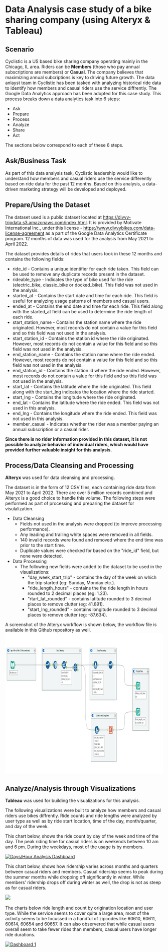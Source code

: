 # Data Analysis case study of a bike sharing company (using Alteryx & Tableau)

## Scenario
Cyclistic is a US based bike sharing company operating mainly in the Chicago, IL area. Riders can be **Members** (those who pay annual subscriptions are members) or **Casual**. The company believes that maximizing annual subcriptions is key to driving future growth. The data anlayst team in Cyclistic has been tasked with analyzing historical ride data to identify how members and casual riders use the service diffrently.
The Google Data Analytics approach has been adopted for this case study. This process breaks down a data analytics task into 6 steps:
* Ask
* Prepare
* Process
* Analyze
* Share
* Act

The sections below correspond to each of these 6 steps.

## Ask/Business Task
As part of this data analysis task, Cyclistic leadership would like to understand how members and casual riders use the service differently based on ride data for the past 12 months. Based on this analysis, a data-driven marketing strategy will be developed and deployed.

## Prepare/Using the Dataset
The dataset used is a public dataset located at https://divvy-tripdata.s3.amazonaws.com/index.html. It is provided by Motivate International Inc., under this license - https://www.divvybikes.com/data-license-agreement as a part of the Google Data Analytics Certificate program. 12 months of data was used for the analysis from May 2021 to April 2022.

The dataset provides details of rides that users took in these 12 months and contains the following fields: 
* ride_id - Contains a unique identifier for each ride taken. This field can be used to remove any duplicate records present in the dataset.
* rideable_type - Indicates the type of bike used for the ride (electric_bike, classic_bike or docked_bike). This field was not used in the analysis.
* started_at	- Contains the start date and time for each ride. This field is useful for analyzing usage patterns of members and casual users.
* ended_at - Contains the end date and time for each ride. This field along with the started_at field can be used to determine the ride length of each ride.
* start_station_name	- Contains the station name where the ride originated. However, most records do not contain a value for this field and so this field was not used in the analysis.
* start_station_id - Contains the station id where the ride originated. However, most records do not contain a value for this field and so this field was not used in the analysis.
* end_station_name - Contains the station name where the ride ended. However, most records do not contain a value for this field and so this field was not used in the analysis.
* end_station_id - Contains the station id where the ride ended. However, most records do not contain a value for this field and so this field was not used in the analysis.
* start_lat	- Contains the latitude where the ride originated. This field along with the start_lng indicates the location where the ride started.
* start_lng	- Contains the longitude where the ride originated.
* end_lat - Contains the latitude where the ride ended. This field was not used in this analysis.
* end_lng - Contains the longitude where the ride ended. This field was not used in this analysis.	
* member_casual - Indicates whether the rider was a member paying an annual subscription or a casual rider.

**Since there is no rider information provided in this dataset, it is not possible to analyze behavior of individual riders, which would have provided further valuable insight for this analysis.**

## Process/Data Cleansing and Processing
**Alteryx** was used for data cleansing and processing.

The dataset is in the form of 12 CSV files, each containing ride data from May 2021 to April 2022. There are over 5 million records combined and Alteryx is a good choice to handle this volume.  The following steps were performed as part of processing and preparing the dataset for visulalization.
* Data Cleansing
	* Fields not used in the analysis were dropped (to improve processing performance).
	* Any leading and trailing white spaces were removed in all fields.
	* 140 invalid records were found and removed where the end time was prior to the start time.
	* Duplicate values were checked for based on the "ride_id" field, but none were detected.
* Data Processing
	* The following new fields were added to the dataset to be used in the visualizations:
		* "day_week_start_trip" - contains the day of the week on which the trip started (eg: Sunday, Monday etc.).
		* "ride_length_hours" - contains the the ride length in hours rounded to 2 decimal places (eg: 1.23).
		* "rtart_lat_rounded" - contains latitude rounded to 3 decimal places to remove clutter (eg: 41.891).
		* "start_lng_rounded" - contains longitude rounded to 3 decimal places to remove clutter (eg: -87.634).

A screenshot of the Alteryx workflow is shown below, the workflow file is available in this Github repository as well.
<img src="/img/Alteryx_workflow.png" width="1000" height="450"/>

## Analyze/Analysis through Visualizations
**Tableau** was used for building the visualizations for this analysis.

The following visualizations were built to analyze how members and casual riders use bikes diffrently. Ride counts and ride lengths were analyzed by user type as well as by ride start location, time of the day, month/quarter, and day of the week.


This chart below, shows the ride count by day of the week and time of the day. The peak riding time for casual riders is on weekends between 10 am and 6 pm. During the weekdays, most of the usage is by members.

<div class='tableauPlaceholder' id='viz1653972265406' style='position: relative'><noscript><a href='#'><img alt='Days&#47;Hour Analysis Dashboard ' src='https:&#47;&#47;public.tableau.com&#47;static&#47;images&#47;St&#47;Start_Time_Distribution&#47;DaysHourAnalysisDashboard&#47;1_rss.png' style='border: none' /></a></noscript><object class='tableauViz'  style='display:none;'><param name='host_url' value='https%3A%2F%2Fpublic.tableau.com%2F' /> <param name='embed_code_version' value='3' /> <param name='site_root' value='' /><param name='name' value='Start_Time_Distribution&#47;DaysHourAnalysisDashboard' /><param name='tabs' value='no' /><param name='toolbar' value='yes' /><param name='static_image' value='https:&#47;&#47;public.tableau.com&#47;static&#47;images&#47;St&#47;Start_Time_Distribution&#47;DaysHourAnalysisDashboard&#47;1.png' /> <param name='animate_transition' value='yes' /><param name='display_static_image' value='yes' /><param name='display_spinner' value='yes' /><param name='display_overlay' value='yes' /><param name='display_count' value='yes' /><param name='language' value='en-US' /><param name='filter' value='publish=yes' /></object></div>


This chart below, shows how ridership varies across months and quarters between casual riders and members. Casual ridership seems to peak during the summer months while dropping off significantly in winter. While members' ridership drops off during winter as well, the drop is not as steep as for casual riders.

<div class='tableauPlaceholder' id='viz1653975752585' style='position: relative'><noscript><a href='#'><img alt=' ' src='https:&#47;&#47;public.tableau.com&#47;static&#47;images&#47;St&#47;Start_Time_Distribution&#47;QuarterlyAnalysis2&#47;1_rss.png' style='border: none' /></a></noscript><object class='tableauViz'  style='display:none;'><param name='host_url' value='https%3A%2F%2Fpublic.tableau.com%2F' /> <param name='embed_code_version' value='3' /> <param name='site_root' value='' /><param name='name' value='Start_Time_Distribution&#47;QuarterlyAnalysis2' /><param name='tabs' value='yes' /><param name='toolbar' value='yes' /><param name='static_image' value='https:&#47;&#47;public.tableau.com&#47;static&#47;images&#47;St&#47;Start_Time_Distribution&#47;QuarterlyAnalysis2&#47;1.png' /> <param name='animate_transition' value='yes' /><param name='display_static_image' value='yes' /><param name='display_spinner' value='yes' /><param name='display_overlay' value='yes' /><param name='display_count' value='yes' /><param name='language' value='en-US' /></object></div>


The charts below ride length and count by origination location and user type. While the service seems to cover quite a large area, most of the activity seems to be focussed in a handful of zipcodes like 60610, 60611, 60614, 60654 and 60657. It can also observered that while casual users overall seem to take fewer rides than members, casual users have longer ride durations.

<div class='tableauPlaceholder' id='viz1653946696060' style='position: relative'><noscript><a href='#'><img alt='Dashboard 1 ' src='https:&#47;&#47;public.tableau.com&#47;static&#47;images&#47;Ri&#47;RideLengthandCountsidebysideview&#47;Dashboard1&#47;1_rss.png' style='border: none' /></a></noscript><object class='tableauViz'  style='display:none;'><param name='host_url' value='https%3A%2F%2Fpublic.tableau.com%2F' /> <param name='embed_code_version' value='3' /> <param name='site_root' value='' /><param name='name' value='RideLengthandCountsidebysideview&#47;Dashboard1' /><param name='tabs' value='no' /><param name='toolbar' value='yes' /><param name='static_image' value='https:&#47;&#47;public.tableau.com&#47;static&#47;images&#47;Ri&#47;RideLengthandCountsidebysideview&#47;Dashboard1&#47;1.png' /> <param name='animate_transition' value='yes' /><param name='display_static_image' value='yes' /><param name='display_spinner' value='yes' /><param name='display_overlay' value='yes' /><param name='display_count' value='yes' /><param name='language' value='en-US' /><param name='filter' value='publish=yes' /></object></div>  
